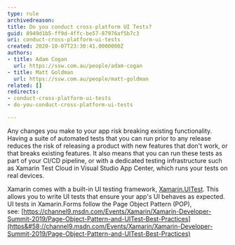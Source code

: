 ```yaml
---
type: rule
archivedreason: 
title: Do you conduct cross-platform UI Tests?
guid: 8949d1b5-ff9d-4ffc-be57-87976af5b7c3
uri: conduct-cross-platform-ui-tests
created: 2020-10-07T23:30:41.0000000Z
authors:
- title: Adam Cogan
  url: https://ssw.com.au/people/adam-cogan
- title: Matt Goldman
  url: https://ssw.com.au/people/matt-goldman
related: []
redirects:
- conduct-cross-platform-ui-tests
- do-you-conduct-cross-platform-ui-tests

---
```


Any changes you make to your app risk breaking existing functionality. Having a suite of automated tests that you can run prior to any release reduces the risk of releasing a product with new features that don't work, or that breaks existing features. It also means that you can run these tests as part of your CI/CD pipeline, or with a dedicated testing infrastructure such as Xamarin Test Cloud in Visual Studio App Center, which runs your tests on real devices.

<!--endintro-->

Xamarin comes with a built-in UI testing framework, [Xamarin.UITest](https&#58;//docs.microsoft.com/en-us/appcenter/test-cloud/frameworks/uitest/). This allows you to write UI tests that ensure your app's UI behaves as expected. UI tests in Xamarin.Forms follow the Page Object Pattern (POP), see: [https://channel9.msdn.com/Events/Xamarin/Xamarin-Developer-Summit-2019/Page-Object-Pattern-and-UITest-Best-Practices](https&#58;//channel9.msdn.com/Events/Xamarin/Xamarin-Developer-Summit-2019/Page-Object-Pattern-and-UITest-Best-Practices)

